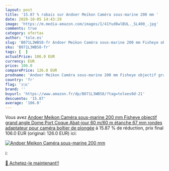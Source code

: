 ```yaml
---
layout: post
title: '15.87 % rabais sur Andoer Meikon Caméra sous-marine 200 mm '
date: 2020-10-05 14:43:29
image: 'https://m.media-amazon.com/images/I/41Yud8wlBUL._SL400_.jpg'
comments: true
category: ofertas
author: 'tole.es'
slug: 'B071L3WBS8-fr Andoer Meikon Caméra sous-marine 200 mm Fisheye objectif...'
sku: 'B071L3WBS8-fr'
tags: [  ]
actualPrice: 106.0 EUR
currency: EUR
price: 106.0
comparePrice: 126.0 EUR
prodname: 'Andoer Meikon Caméra sous-marine 200 mm Fisheye objectif grand angle Dome Port Coque Abat-jour 60 m/60 m étanche 67 mm rondes adaptateur pour caméra boîtier de plongée'
country: 'fr'
flag: '🇫🇷'
brand: ''
buyurl: 'https://www.amazon.fr/dp/B071L3WBS8/?tag=tolees0d-21'
descuento: '15.87'
average: '106.0'
---
```


Vous avez [Andoer Meikon Caméra sous-marine 200 mm Fisheye objectif grand angle Dome Port Coque Abat-jour 60 m/60 m étanche 67 mm rondes adaptateur pour caméra boîtier de plongée](https://www.amazon.fr/dp/B071L3WBS8/?tag=tolees0d-21)  à  15.87 % de réduction, prix final  106.0 EUR (original: 126.0 EUR) ici:

[![Andoer Meikon Caméra sous-marine 200 mm ](https://m.media-amazon.com/images/I/41Yud8wlBUL._SL400_.jpg)](https://www.amazon.fr/dp/B071L3WBS8/?tag=tolees0d-21)

ℹ️:


[🛒 Achetez-le maintenant!!](https://www.amazon.fr/dp/B071L3WBS8/?tag=tolees0d-21)
